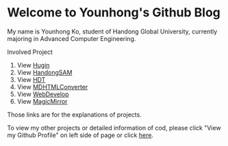 # Welcome to Younhong's Github Blog

My name is Younhong Ko, student of Handong Global University, currently majoring in Advanced Computer Engineering.

Involved Project
1. View [Hugin](https://younhong.github.io/hugin.github.io/)
2. View [HandongSAM](https://younhong.github.io/HandongSAM_Project/)
3. View [HDT](https://younhong.github.io/HDT/)
4. View [MDHTMLConverter](https://younhong.github.io/MDHTMLConverter/)
5. View [WebDevelop](https://younhong.github.io/Web_Service/)
6. View [MagicMirror](https://younhong.github.io/Magic_Mirror/)

Those links are for the explanations of projects.   

To view my other projects or detailed information of cod, please click "View my Github Profile" on left side of page or click [here](https://github.com/Younhong).
